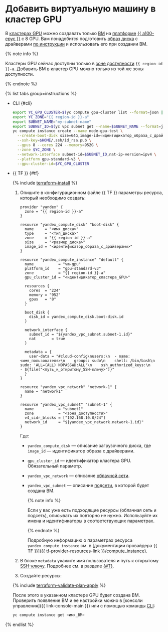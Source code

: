 # Добавить виртуальную машину в кластер GPU


В [кластерах GPU](../../concepts/gpus.md#gpu-clusters) можно создавать только [ВМ](../../concepts/vm.md) на [платформе](../../concepts/vm-platforms.md) [{{ a100-epyc }}](../../concepts/vm-platforms.md#gpu-platforms) c 8 GPU. Вам понадобится подготовить [образ](../../concepts/image.md) [диска](../../concepts/disk.md) с драйверами [по инструкции](../image-create/custom-image.md) и использовать его при создании ВМ.


{% note info %}

Кластеры GPU сейчас доступны только в [зоне доступности](../../../overview/concepts/geo-scope.md) `{{ region-id }}-a`. Добавить ВМ в кластер GPU можно только из той же зоны доступности.

{% endnote %}


{% list tabs group=instructions %}

- CLI {#cli}

  ```bash
  export YC_GPU_CLUSTER=$(yc compute gpu-cluster list --format=json | jq -r .[].id)
  export YC_ZONE="{{ region-id }}-a"
  export SUBNET_NAME="my-subnet-name"
  export SUBNET_ID=$(yc vpc subnet get --name=$SUBNET_NAME --format=json | jq -r .id)
  yc compute instance create --name node-gpu-test \
    --create-boot-disk size=64G,image-id=<идентификатор_образа_с_драйверами>,type=network-ssd \
    --ssh-key=$HOME/.ssh/id_rsa.pub \
    --gpus 8 --cores 224 --memory=952G \
    --zone $YC_ZONE \
    --network-interface subnet-id=$SUBNET_ID,nat-ip-version=ipv4 \
    --platform gpu-standard-v3 \
    --gpu-cluster-id=$YC_GPU_CLUSTER
  ```

- {{ TF }} {#tf}

  {% include [terraform-install](../../../_includes/terraform-install.md) %}

  1. Опишите в конфигурационном файле {{ TF }} параметры ресурса, который необходимо создать:

     ```hcl
     provider "yandex" {
       zone = "{{ region-id }}-a"
     }

     resource "yandex_compute_disk" "boot-disk" {
       name     = "<имя_диска>"
       type     = "<тип_диска>"
       zone     = "{{ region-id }}-a"
       size     = "<размер_диска>"
       image_id = "<идентификатор_образа_с_драйверами>"
     }

     resource "yandex_compute_instance" "default" {
       name           = "vm-gpu"
       platform_id    = "gpu-standard-v3"
       zone           = "{{ region-id }}-a"
       gpu_cluster_id = "<идентификатор_кластера_GPU>"

       resources {
         cores  = "224"
         memory = "952"
         gpus   = "8"
       }

       boot_disk {
         disk_id = yandex_compute_disk.boot-disk.id
       }

       network_interface {
         subnet_id = "${yandex_vpc_subnet.subnet-1.id}"
         nat       = true
       }

       metadata = {
         user-data = "#cloud-config\nusers:\n  - name: <имя_пользователя>\n    groups: sudo\n    shell: /bin/bash\n    sudo: 'ALL=(ALL) NOPASSWD:ALL'\n    ssh_authorized_keys:\n      - ${file("<путь_к_открытому_SSH-ключу>")}"
       }
     }

     resource "yandex_vpc_network" "network-1" {
       name = "network1"
     }

     resource "yandex_vpc_subnet" "subnet-1" {
       name           = "subnet1"
       zone           = "<зона_доступности>"
       v4_cidr_blocks = ["192.168.10.0/24"]
       network_id     = "${yandex_vpc_network.network-1.id}"
     }
     ```

     Где:
     * `yandex_compute_disk` — описание загрузочного диска, где `image_id` — идентификатор образа с драйверами.
     * `gpu_cluster_id` — идентификатор кластера GPU. Обязательный параметр.
     * `yandex_vpc_network` — описание [облачной сети](../../../vpc/concepts/network.md#network).
     * `yandex_vpc_subnet` — описание [подсети](../../../vpc/concepts/network.md#subnet), в которой будет создана ВМ.

       {% note info %}

       Если у вас уже есть подходящие ресурсы (облачная сеть и подсеть), описывать их повторно не нужно. Используйте их имена и идентификаторы в соответствующих параметрах.

       {% endnote %}

       Подробную информацию о параметрах ресурса `yandex_compute_instance` см. в [документации провайдера {{ TF }}]({{ tf-provider-resources-link }}/compute_instance).
  1. В блоке `metadata` укажите имя пользователя и путь к открытому [SSH-ключу](../../../glossary/ssh-keygen.md). Подробнее см. в разделе [{#T}](../../../compute/concepts/vm-metadata.md).
  1. Создайте ресурсы:

    {% include [terraform-validate-plan-apply](../../../_tutorials/_tutorials_includes/terraform-validate-plan-apply.md) %}

  После этого в указанном кластере GPU будет создана ВМ. Проверить появление ВМ и ее настройки можно в [консоли управления]({{ link-console-main }}) или с помощью команды [CLI](../../../cli/):

  ```bash
  yc compute instance get <имя_ВМ>
  ```

{% endlist %}